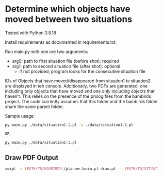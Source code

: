 # Determine which objects have moved between two situations

Tested with Python 3.8.18

Install requirements as documented in requirements.txt.

Run main.py with one ore two arguments:

- arg0: path to first situation file (before shot);     required
- arg1: path to second situation file (after shot):     optional
  - if not provided, program looks for the consecutive situation file

IDs of Objects that have moved/disappeared from situation1 to situation2 are displayed in teh console. Additionally, two PDFs are generated, one including only objects that have moved and one only including objects that haven't. This relies on the presence of the prolog files from the bambirds project. The code currently assumes that this folder and the bambirds folder share the same parent folder.


Sample usage:

```bash
py main.py ./data/situation1-1.pl -s ./data/situation1-2.pl

OR

py main.py ./data/situation1-1.pl
```

## Draw PDF Output
```bash
swipl -s [PATH/TO/BAMBIRDS]/planner/main.pl draw.pl -- [PATH/TO/SITUATION/FILE]
```